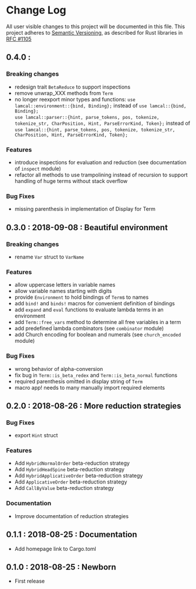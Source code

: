 # Change Log

All user visible changes to this project will be documented in this file.
This project adheres to [Semantic Versioning](http://semver.org/), as described
for Rust libraries in [RFC #1105](https://github.com/rust-lang/rfcs/blob/master/text/1105-api-evolution.md)

## 0.4.0 : <unreleased>

### Breaking changes

* redesign trait `BetaReduce` to support inspections
* remove unwrap_XXX methods from `Term`
* no longer reexport minor types and functions:
  `use lamcal::environment::{bind, Binding};` instead of
  `use lamcal::{bind, Binding};`<br/>
  `use lamcal::parser::{hint, parse_tokens, pos, tokenize, tokenize_str, CharPosition, Hint, ParseErrorKind, Token};` instead of
  `use lamcal::{hint, parse_tokens, pos, tokenize, tokenize_str, CharPosition, Hint, ParseErrorKind, Token};`<br/> 

### Features

* introduce inspections for evaluation and reduction (see documentation of `inspect` module)
* refactor all methods to use trampolining instead of recursion to support handling of huge terms
  without stack overflow

### Bug Fixes

* missing parenthesis in implementation of Display for Term 

## 0.3.0 : 2018-09-08 : Beautiful environment

### Breaking changes

* rename `Var` struct to `VarName`

### Features

* allow uppercase letters in variable names
* allow variable names starting with digits
* provide `Environment` to hold bindings of `Term`s to names
* add `bind!` and `binds!` macros for convenient definition of bindings
* add `expand` and `eval` functions to evaluate lambda terms in an environment
* add `Term::free_vars` method to determine all free variables in a term
* add predefined lambda combinators (see `combinator` module)
* add Church encoding for boolean and numerals (see `church_encoded` module)

### Bug Fixes

* wrong behavior of alpha-conversion
* fix bug in `Term::is_beta_redex` and `Term::is_beta_normal` functions
* required parenthesis omitted in display string of `Term`
* macro app! needs to many manually import required elements

## 0.2.0 : 2018-08-26 : More reduction strategies

### Bug Fixes

* export `Hint` struct 

### Features

* Add `HybridNormalOrder` beta-reduction strategy
* Add `HybridHeadSpine` beta-reduction strategy
* Add `HybridApplicativeOrder` beta-reduction strategy
* Add `ApplicativeOrder` beta-reduction strategy
* Add `CallByValue` beta-reduction strategy

### Documentation

* Improve documentation of reduction strategies

## 0.1.1 : 2018-08-25 : Documentation

* Add homepage link to Cargo.toml  

## 0.1.0 : 2018-08-25 : Newborn

* First release
